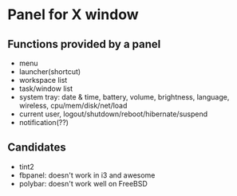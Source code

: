 # Panel for X window

## Functions provided by a panel

* menu
* launcher(shortcut)
* workspace list
* task/window list
* system tray: date & time, battery, volume, brightness, language, wireless, cpu/mem/disk/net/load
* current user, logout/shutdown/reboot/hibernate/suspend
* notification(??)

## Candidates

* tint2
* fbpanel: doesn't work in i3 and awesome
* polybar: doesn't work well on FreeBSD

